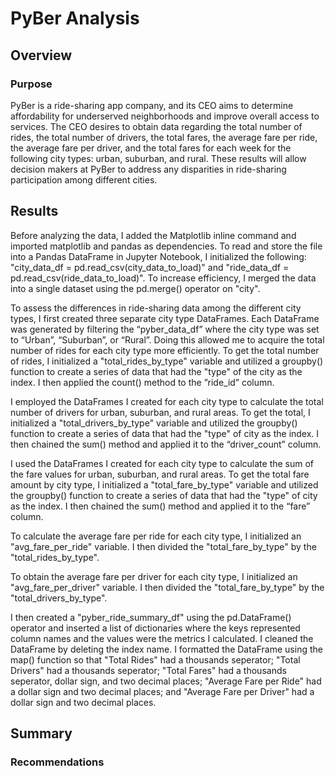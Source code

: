# PyBer Analysis
## Overview
### Purpose
PyBer is a ride-sharing app company, and its CEO aims to determine affordability for underserved neighborhoods and improve overall access to services. The CEO desires to obtain data regarding the total number of rides, the total number of drivers, the total fares, the average fare per ride, the average fare per driver, and the total fares for each week for the following city types: urban, suburban, and rural. These results will allow decision makers at PyBer to address any disparities in ride-sharing participation among different cities. 
## Results
Before analyzing the data, I added the Matplotlib inline command and imported matplotlib and pandas as dependencies. To read and store the file into a Pandas DataFrame in Jupyter Notebook, I initialized the following: "city_data_df = pd.read_csv(city_data_to_load)" and "ride_data_df = pd.read_csv(ride_data_to_load)". To increase efficiency, I merged the data into a single dataset using the pd.merge() operator on "city". 

To assess the differences in ride-sharing data among the different city types, I first created three separate city type DataFrames. Each DataFrame was generated by filtering the “pyber_data_df” where the city type was set to “Urban”, “Suburban”, or “Rural”. Doing this allowed me to acquire the total number of rides for each city type more efficiently. To get the total number of rides, I initialized a "total_rides_by_type" variable and utilized a groupby() function to create a series of data that had the "type" of the city as the index. I then applied the count() method to the ”ride_id” column. 

I employed the DataFrames I created for each city type to calculate the total number of drivers for urban, suburban, and rural areas. To get the total, I initialized a "total_drivers_by_type" variable and utilized the groupby() function to create a series of data that had the "type" of city as the index. I then chained the sum() method and applied it to the “driver_count” column.

I used the DataFrames I created for each city type to calculate the sum of the fare values for urban, suburban, and rural areas. To get the total fare amount by city type, I initialized a "total_fare_by_type" variable and utilized the groupby() function to create a series of data that had the "type" of city as the index. I then chained the sum() method and applied it to the “fare” column. 

To calculate the average fare per ride for each city type, I initialized an "avg_fare_per_ride" variable. I then divided the "total_fare_by_type" by the "total_rides_by_type". 

To obtain the average fare per driver for each city type, I initialized an "avg_fare_per_driver" variable. I then divided the "total_fare_by_type" by the "total_drivers_by_type".

I then created a "pyber_ride_summary_df" using the pd.DataFrame() operator and inserted a list of dictionaries where the keys represented column names and the values were the metrics I calculated. I cleaned the DataFrame by deleting the index name. I formatted the DataFrame using the map() function so that "Total Rides" had a thousands seperator; "Total Drivers" had a thousands seperator; "Total Fares" had a thousands seperator, dollar sign, and two decimal places; "Average Fare per Ride" had a dollar sign and two decimal places; and "Average Fare per Driver" had a dollar sign and two decimal places.


## Summary
### Recommendations
